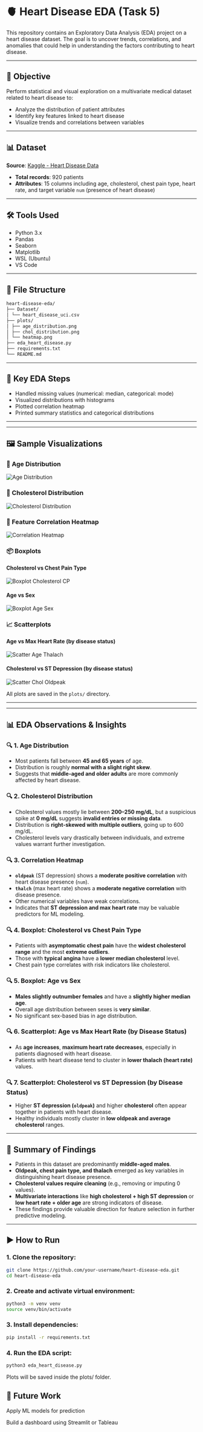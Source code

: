 # 🫀 Heart Disease EDA (Task 5)

This repository contains an Exploratory Data Analysis (EDA) project on a heart disease dataset. The goal is to uncover trends, correlations, and anomalies that could help in understanding the factors contributing to heart disease.

---

## 📌 Objective

Perform statistical and visual exploration on a multivariate medical dataset related to heart disease to:
- Analyze the distribution of patient attributes
- Identify key features linked to heart disease
- Visualize trends and correlations between variables

---

## 📊 Dataset

**Source**: [Kaggle - Heart Disease Data](https://www.kaggle.com/datasets/redwankarimsony/heart-disease-data)

- **Total records**: 920 patients
- **Attributes**: 15 columns including age, cholesterol, chest pain type, heart rate, and target variable `num` (presence of heart disease)

---

## 🛠️ Tools Used

- Python 3.x
- Pandas
- Seaborn
- Matplotlib
- WSL (Ubuntu)
- VS Code

---

## 📁 File Structure
```bash
heart-disease-eda/
├── Dataset/
│ └── heart_disease_uci.csv
├── plots/
│ ├── age_distribution.png
│ ├── chol_distribution.png
│ └── heatmap.png
├── eda_heart_disease.py
├── requirements.txt
└── README.md
```

---

## 🧪 Key EDA Steps

- Handled missing values (numerical: median, categorical: mode)
- Visualized distributions with histograms
- Plotted correlation heatmap
- Printed summary statistics and categorical distributions

---

---

## 🖼️ Sample Visualizations

### 📌 Age Distribution
![Age Distribution](plots/age_distribution.png)

### 📌 Cholesterol Distribution
![Cholesterol Distribution](plots/chol_distribution.png)

### 📌 Feature Correlation Heatmap
![Correlation Heatmap](plots/heatmap.png)

### 📦 Boxplots
#### Cholesterol vs Chest Pain Type
![Boxplot Cholesterol CP](plots/boxplot_chol_cp.png)

#### Age vs Sex
![Boxplot Age Sex](plots/boxplot_age_sex.png)

### 📈 Scatterplots
#### Age vs Max Heart Rate (by disease status)
![Scatter Age Thalach](plots/scatter_age_thalach_num.png)

#### Cholesterol vs ST Depression (by disease status)
![Scatter Chol Oldpeak](plots/scatter_chol_oldpeak_num.png)

All plots are saved in the `plots/` directory.

---

---

## 📊 EDA Observations & Insights

### 🔍 1. Age Distribution
- Most patients fall between **45 and 65 years** of age.
- Distribution is roughly **normal with a slight right skew**.
- Suggests that **middle-aged and older adults** are more commonly affected by heart disease.

### 🔍 2. Cholesterol Distribution
- Cholesterol values mostly lie between **200–250 mg/dL**, but a suspicious spike at **0 mg/dL** suggests **invalid entries or missing data**.
- Distribution is **right-skewed with multiple outliers**, going up to 600 mg/dL.
- Cholesterol levels vary drastically between individuals, and extreme values warrant further investigation.

### 🔍 3. Correlation Heatmap
- **`oldpeak`** (ST depression) shows a **moderate positive correlation** with heart disease presence (`num`).
- **`thalch`** (max heart rate) shows a **moderate negative correlation** with disease presence.
- Other numerical variables have weak correlations.
- Indicates that **ST depression and max heart rate** may be valuable predictors for ML modeling.

### 🔍 4. Boxplot: Cholesterol vs Chest Pain Type
- Patients with **asymptomatic chest pain** have the **widest cholesterol range** and the most **extreme outliers**.
- Those with **typical angina** have a **lower median cholesterol** level.
- Chest pain type correlates with risk indicators like cholesterol.

### 🔍 5. Boxplot: Age vs Sex
- **Males slightly outnumber females** and have a **slightly higher median age**.
- Overall age distribution between sexes is **very similar**.
- No significant sex-based bias in age distribution.

### 🔍 6. Scatterplot: Age vs Max Heart Rate (by Disease Status)
- As **age increases**, **maximum heart rate decreases**, especially in patients diagnosed with heart disease.
- Patients with heart disease tend to cluster in **lower thalach (heart rate)** values.

### 🔍 7. Scatterplot: Cholesterol vs ST Depression (by Disease Status)
- Higher **ST depression (`oldpeak`)** and higher **cholesterol** often appear together in patients with heart disease.
- Healthy individuals mostly cluster in **low oldpeak and average cholesterol** ranges.

---

## 🧾 Summary of Findings

- Patients in this dataset are predominantly **middle-aged males**.
- **Oldpeak, chest pain type, and thalach** emerged as key variables in distinguishing heart disease presence.
- **Cholesterol values require cleaning** (e.g., removing or imputing 0 values).
- **Multivariate interactions** like **high cholesterol + high ST depression** or **low heart rate + older age** are strong indicators of disease.
- These findings provide valuable direction for feature selection in further predictive modeling.

---


## ▶️ How to Run

### 1. Clone the repository:
```bash
git clone https://github.com/your-username/heart-disease-eda.git
cd heart-disease-eda
```

### 2. Create and activate virtual environment:
```bash
python3 -m venv venv
source venv/bin/activate
```
### 3. Install dependencies:
```bash
pip install -r requirements.txt
```
### 4. Run the EDA script:
```bash
python3 eda_heart_disease.py
```
Plots will be saved inside the plots/ folder.

## 📌 Future Work

Apply ML models for prediction

Build a dashboard using Streamlit or Tableau

